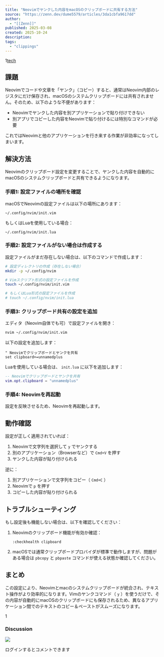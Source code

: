 ```yaml
---
title: "Neovimでヤンクした内容をmacOSのクリップボードに共有する方法"
source: "https://zenn.dev/dume5579/articles/3da1cbfa9617dd"
author:
  - "[[Zenn]]"
published: 2025-03-08
created: 2025-10-24
description:
tags:
  - "clippings"
---
```

1[tech](https://zenn.dev/tech-or-idea)

## 課題

Neovimでコードや文章を「ヤンク」（コピー）すると、通常はNeovim内部のレジスタにだけ保存され、macOSのシステムクリップボードには共有されません。そのため、以下のような不便があります：

- Neovimでヤンクした内容を別アプリケーションで貼り付けできない
- 別アプリでコピーした内容をNeovimで貼り付けるには特別なコマンドが必要

これではNeovimと他のアプリケーションを行き来する作業が非効率になってしまいます。

## 解決方法

Neovimのクリップボード設定を変更することで、ヤンクした内容を自動的にmacOSのシステムクリップボードと共有できるようになります。

### 手順1: 設定ファイルの場所を確認

macOSでNeovimの設定ファイルは以下の場所にあります：

```
~/.config/nvim/init.vim
```

もしくはLuaを使用している場合：

```
~/.config/nvim/init.lua
```

### 手順2: 設定ファイルがない場合は作成する

設定ファイルがまだ存在しない場合は、以下のコマンドで作成します：

```bash
# 設定ディレクトリの作成（存在しない場合）
mkdir -p ~/.config/nvim

# Vimスクリプト形式の設定ファイルを作成
touch ~/.config/nvim/init.vim

# もしくはLua形式の設定ファイルを作成
# touch ~/.config/nvim/init.lua
```

### 手順3: クリップボード共有の設定を追加

エディタ（Neovim自体でも可）で設定ファイルを開き：

```bash
nvim ~/.config/nvim/init.vim
```

以下の設定を追加します：

```
" Neovimでクリップボードとヤンクを共有
set clipboard+=unnamedplus
```

Luaを使用している場合は、 `init.lua` に以下を追加します：

```lua
-- Neovimでクリップボードとヤンクを共有
vim.opt.clipboard = "unnamedplus"
```

### 手順4: Neovimを再起動

設定を反映させるため、Neovimを再起動します。

## 動作確認

設定が正しく適用されていれば：

1. Neovimで文字列を選択して `y` でヤンクする
2. 別のアプリケーション（Browserなど）で `Cmd+V` を押す
3. ヤンクした内容が貼り付けられる

逆に：

1. 別アプリケーションで文字列をコピー（ `Cmd+C` ）
2. Neovimで `p` を押す
3. コピーした内容が貼り付けられる

## トラブルシューティング

もし設定後も機能しない場合は、以下を確認してください：

1. Neovimのクリップボード機能が有効か確認：
	```
	:checkhealth clipboard
	```
2. macOSでは通常クリップボードプロバイダが標準で動作しますが、問題がある場合は `pbcopy` と `pbpaste` コマンドが使える状態か確認してください。

## まとめ

この設定により、Neovimとmacのシステムクリップボードが統合され、テキスト操作がより効率的になります。Vimのヤンクコマンド（ `y` ）を使うだけで、その内容が自動的にmacOSのクリップボードにも保存されるため、異なるアプリケーション間でのテキストのコピー＆ペーストがスムーズになります。

1

### Discussion

![](https://static.zenn.studio/images/drawing/discussion.png)

ログインするとコメントできます